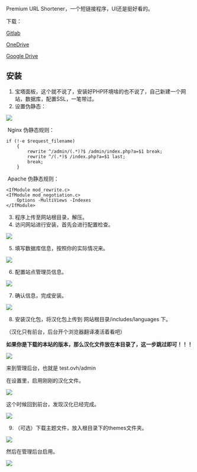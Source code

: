 Premium URL Shortener，一个短链接程序，UI还是挺好看的。

下载：

[Gitlab](https://gitlab.com/gakiyukr/pus-url)

[OneDrive](https://doghub-my.sharepoint.com/:u:/g/personal/ansetheisia_heahk_com/EYXYOYeuIaRHoPaIUfO_buQBBaXGB_OnAIRT332OB_Ajkg?e=E3gr1q)

[Google Drive](https://drive.google.com/drive/folders/1CKJq35BrfZdxaXSYweNub4eRRLqVYywo?usp=share_link)

## 安装

1. 宝塔面板，这个就不说了，安装好PHP环境啥的也不说了，自己新建一个网站，数据库，配置SSL，一笔带过。
2. 设置伪静态：

![](https://s3-jp-ap-3.040407.xyz/oss/photos/Snipaste_11-23_20-20-03.png)

​		Nginx 伪静态规则：

```
if (!-e $request_filename)
    { 
        rewrite ^/admin/(.*)?$ /admin/index.php?a=$1 break;
        rewrite ^/(.*)$ /index.php?a=$1 last;
        break; 
    }
```

​		Apache 伪静态规则：

```
<IfModule mod_rewrite.c>
<IfModule mod_negotiation.c>
    Options -MultiViews -Indexes
</IfModule>
```



3. 程序上传至网站根目录，解压。
4. 访问网站进行安装，首先会进行配置检查。

![](https://s3-jp-ap-3.040407.xyz/oss/photos/Snipaste_11-23_20-21-09.png)

5. 填写数据库信息，按照你的实际情况来。

![](https://s3-jp-ap-3.040407.xyz/oss/photos/Snipaste_11-23_20-22-23.png)

6. 配置站点管理员信息。

![](https://s3-jp-ap-3.040407.xyz/oss/photos/Snipaste_11-23_20-24-53.png)

7. 确认信息，完成安装。

![](https://s3-jp-ap-3.040407.xyz/oss/photos/Snipaste_11-23_20-25-28.png)

8. 安装汉化包，将汉化包上传到 网站根目录/includes/languages 下。

（汉化只有前台，后台开个浏览器翻译凑活着看吧）

**如果你是下载的本站的版本，那么汉化文件放在本目录了，这一步跳过即可！！！**

![](https://s3-jp-ap-3.040407.xyz/oss/photos/Snipaste_11-23_20-27-55.png)

来到管理后台，也就是 test.ovh/admin

在设置里，启用刚刚的汉化文件。

![](https://s3-jp-ap-3.040407.xyz/oss/photos/Snipaste_11-23_20-31-47.png)

这个时候回到前台，发现汉化已经完成。

![](https://s3-jp-ap-3.040407.xyz/oss/photos/Snipaste_11-23_20-32-13.png)

9. （可选）下载主题文件，放入根目录下的themes文件夹。

![](https://s3-jp-ap-3.040407.xyz/oss/photos/Snipaste_11-23_20-39-07.png)

然后在管理后台启用。

![](https://s3-jp-ap-3.040407.xyz/oss/photos/Snipaste_11-23_20-40-32.png)